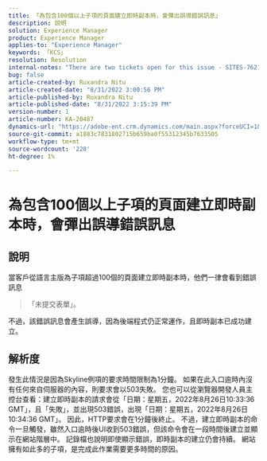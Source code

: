```yaml
---
title: 「為包含100個以上子項的頁面建立即時副本時，會彈出誤導錯誤訊息」
description: 說明
solution: Experience Manager
product: Experience Manager
applies-to: "Experience Manager"
keywords: 「KCS」
resolution: Resolution
internal-notes: "There are two tickets open for this issue - SITES-7621 and SITES-7668"
bug: false
article-created-by: Ruxandra Nitu
article-created-date: "8/31/2022 3:00:56 PM"
article-published-by: Ruxandra Nitu
article-published-date: "8/31/2022 3:15:39 PM"
version-number: 1
article-number: KA-20487
dynamics-url: "https://adobe-ent.crm.dynamics.com/main.aspx?forceUCI=1&pagetype=entityrecord&etn=knowledgearticle&id=56d1d4b4-3d29-ed11-9db1-0022480861dd"
source-git-commit: a1883c7831802715b659ba0f55312345b7633505
workflow-type: tm+mt
source-wordcount: '228'
ht-degree: 1%

---
```


# 為包含100個以上子項的頁面建立即時副本時，會彈出誤導錯誤訊息

## 說明


當客戶從語言主版為子項超過100個的頁面建立即時副本時，他們一律會看到錯誤訊息


> 「未提交表單」。


不過，該錯誤訊息會產生誤導，因為後端程式仍正常運作，且即時副本已成功建立。


## 解析度


發生此情況是因為Skyline例項的要求時間限制為1分鐘。
如果在此入口逾時內沒有任何來自伺服器的內容，則要求會以503失敗。
您也可以從瀏覽器開發人員主控台查看：建立即時副本的請求會從「日期：星期五，2022年8月26日10:33:36 GMT」，且「失敗」，並出現503錯誤，出現「日期：星期五，2022年8月26日10:34:36 GMT」。 因此，HTTP要求會在1分鐘後終止。
不過，建立即時副本的命令一旦觸發，雖然入口逾時後UI收到503錯誤，但該命令會在一段時間後建立並顯示在網站階層中。 記錄檔也說明即使顯示錯誤，即時副本的建立仍會持續。 網站擁有如此多的子項，是完成此作業需要更多時間的原因。
